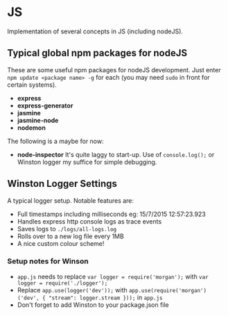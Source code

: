 # JS

Implementation of several concepts in JS (including nodeJS).

## Typical global npm packages for nodeJS ###
These are some useful npm packages for nodeJS development. Just enter `npm update <package name> -g` for each (you may need `sudo` in front for certain systems).

* **express**
* **express-generator**
* **jasmine**
* **jasmine-node**
* **nodemon**

The following is a maybe for now:
* **node-inspector**
It's quite laggy to start-up. Use of `console.log();` or Winston logger my suffice for simple debugging.

## Winston Logger Settings ###
A typical logger setup. Notable features are:

* Full timestamps including milliseconds eg: 15/7/2015 12:57:23.923
* Handles express http console logs as trace events
* Saves logs to `./logs/all-logs.log`
* Rolls over to a new log file every 1MB
* A nice custom colour scheme!

### Setup notes for Winson ###
* `app.js` needs to replace `var logger = require('morgan');` with `var logger = require('./logger');`
* Replace `app.use(logger('dev'));` with
`app.use(require('morgan')('dev', {
    "stream": logger.stream
}));` in `app.js`
* Don't forget to add Winston to your package.json file
